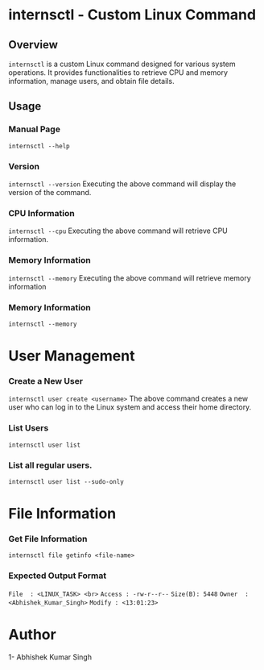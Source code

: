 # internsctl - Custom Linux Command

## Overview

`internsctl` is a custom Linux command designed for various system operations. It provides functionalities to retrieve CPU and memory information, manage users, and obtain file details.

## Usage

### Manual Page
`internsctl --help`

### Version
`internsctl --version`
Executing the above command will display the version of the command.

### CPU Information 
`internsctl --cpu`
Executing the above command will retrieve CPU information.

### Memory Information 
`internsctl --memory`
Executing the above command will retrieve memory information

### Memory Information 
`internsctl --memory`

# User Management
### Create a New User
`internsctl user create <username>`
The above command creates a new user who can log in to the Linux system and access their home directory.

### List Users
`internsctl user list`

### List all regular users.
 `internsctl user list --sudo-only`

# File Information 

### Get File Information
`internsctl file getinfo <file-name>`

### Expected Output Format

`File  : <LINUX_TASK> <br>`
`Access : -rw-r--r--`
`Size(B): 5448`
`Owner  : <Abhishek_Kumar_Singh>`
`Modify : <13:01:23>`

# Author
1- Abhishek Kumar Singh


